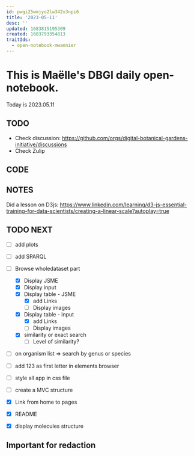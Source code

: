 ```yaml
---
id: pwgi25wmjyo2lw342x3npi6
title: '2023-05-11'
desc: ''
updated: 1683815195309
created: 1683793354813
traitIds:
  - open-notebook-mwannier
---
```



# This is Maëlle's DBGI daily open-notebook.

Today is 2023.05.11


## TODO

- Check discussion: https://github.com/orgs/digital-botanical-gardens-initiative/discussions
- Check Zulip

## CODE

## NOTES

Did a lesson on D3js:
https://www.linkedin.com/learning/d3-js-essential-training-for-data-scientists/creating-a-linear-scale?autoplay=true

## TODO NEXT

- [ ] add plots
- [ ] add SPARQL
- [ ] Browse wholedataset part
  - [x] Display JSME
  - [x] Display input
  - [x] Display table - JSME
    - [x] add Links
    - [ ] Display images
  - [x] Display table - input
    - [x] add Links
    - [ ] Display images
  - [x] similarity or exact search
    - [ ] Level of similarity?
- [ ] on organism list => search by genus or species
- [ ] add 123 as first letter in elements browser
- [ ] style all app in css file
- [ ] create a MVC structure
- [x] Link from home to pages
- [x] README
- [x] display molecules structure


## Important for redaction
